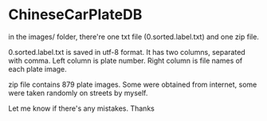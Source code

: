 # ChineseCarPlateDB

in the images/ folder, there're one txt file (0.sorted.label.txt) and one zip file.

0.sorted.label.txt is saved in utf-8 format. It has two columns, separated with comma.
Left column is plate number. Right column is file names of each plate image.

zip file contains 879 plate images. Some were obtained from internet, some were taken randomly on streets by myself.


Let me know if there's any mistakes. Thanks

